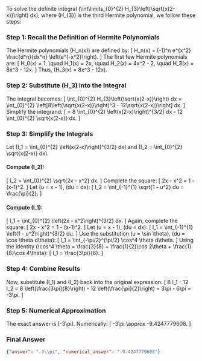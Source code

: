 To solve the definite integral \(\int\limits_{0}^{2} H_{3}\left(\sqrt{x(2-x)}\right) dx\), where \(H_{3}\) is the third Hermite polynomial, we follow these steps:

### Step 1: Recall the Definition of Hermite Polynomials
The Hermite polynomials \(H_n(x)\) are defined by:
\[
H_n(x) = (-1)^n e^{x^2} \frac{d^n}{dx^n} \left(e^{-x^2}\right).
\]
The first few Hermite polynomials are:
\[
H_0(x) = 1, \quad H_1(x) = 2x, \quad H_2(x) = 4x^2 - 2, \quad H_3(x) = 8x^3 - 12x.
\]
Thus, \(H_3(x) = 8x^3 - 12x\).

### Step 2: Substitute \(H_3\) into the Integral
The integral becomes:
\[
\int_{0}^{2} H_{3}\left(\sqrt{x(2-x)}\right) dx = \int_{0}^{2} \left[8\left(\sqrt{x(2-x)}\right)^3 - 12\sqrt{x(2-x)}\right] dx.
\]
Simplify the integrand:
\[
= 8 \int_{0}^{2} \left(x(2-x)\right)^{3/2} dx - 12 \int_{0}^{2} \sqrt{x(2-x)} dx.
\]

### Step 3: Simplify the Integrals
Let \(I_1 = \int_{0}^{2} \left(x(2-x)\right)^{3/2} dx\) and \(I_2 = \int_{0}^{2} \sqrt{x(2-x)} dx\).

#### Compute \(I_2\):
\[
I_2 = \int_{0}^{2} \sqrt{2x - x^2} dx.
\]
Complete the square:
\[
2x - x^2 = 1 - (x-1)^2.
\]
Let \(u = x - 1\), \(du = dx\):
\[
I_2 = \int_{-1}^{1} \sqrt{1 - u^2} du = \frac{\pi}{2}.
\]

#### Compute \(I_1\):
\[
I_1 = \int_{0}^{2} \left(2x - x^2\right)^{3/2} dx.
\]
Again, complete the square:
\[
2x - x^2 = 1 - (x-1)^2.
\]
Let \(u = x - 1\), \(du = dx\):
\[
I_1 = \int_{-1}^{1} \left(1 - u^2\right)^{3/2} du.
\]
Use the substitution \(u = \sin \theta\), \(du = \cos \theta d\theta\):
\[
I_1 = \int_{-\pi/2}^{\pi/2} \cos^4 \theta d\theta.
\]
Using the identity \(\cos^4 \theta = \frac{3}{8} + \frac{1}{2}\cos 2\theta + \frac{1}{8}\cos 4\theta\):
\[
I_1 = \frac{3\pi}{8}.
\]

### Step 4: Combine Results
Now, substitute \(I_1\) and \(I_2\) back into the original expression:
\[
8 I_1 - 12 I_2 = 8 \left(\frac{3\pi}{8}\right) - 12 \left(\frac{\pi}{2}\right) = 3\pi - 6\pi = -3\pi.
\]

### Step 5: Numerical Approximation
The exact answer is \(-3\pi\). Numerically:
\[
-3\pi \approx -9.4247779608.
\]

### Final Answer
```json
{"answer": "-3\\pi", "numerical_answer": "-9.4247779608"}
```